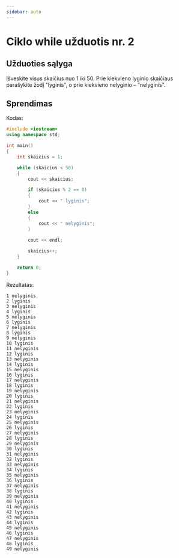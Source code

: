 ```yaml
---
sidebar: auto
---
```


# Ciklo while užduotis nr. 2

## Užduoties sąlyga

Išveskite visus skaičius nuo 1 iki 50. Prie kiekvieno lyginio skaičiaus parašykite žodį "lyginis", o prie kiekvieno nelyginio – "nelyginis".

## Sprendimas

Kodas:

```cpp
#include <iostream>
using namespace std;

int main()
{
	int skaicius = 1;

	while (skaicius < 50)
	{
		cout << skaicius;

		if (skaicius % 2 == 0)
		{
			cout << " lyginis";
		}
		else
		{
			cout << " nelyginis";
		}
		
		cout << endl;

		skaicius++;
	}

	return 0;
}
```

Rezultatas:

```
1 nelyginis
2 lyginis
3 nelyginis
4 lyginis
5 nelyginis
6 lyginis
7 nelyginis
8 lyginis
9 nelyginis
10 lyginis
11 nelyginis
12 lyginis
13 nelyginis
14 lyginis
15 nelyginis
16 lyginis
17 nelyginis
18 lyginis
19 nelyginis
20 lyginis
21 nelyginis
22 lyginis
23 nelyginis
24 lyginis
25 nelyginis
26 lyginis
27 nelyginis
28 lyginis
29 nelyginis
30 lyginis
31 nelyginis
32 lyginis
33 nelyginis
34 lyginis
35 nelyginis
36 lyginis
37 nelyginis
38 lyginis
39 nelyginis
40 lyginis
41 nelyginis
42 lyginis
43 nelyginis
44 lyginis
45 nelyginis
46 lyginis
47 nelyginis
48 lyginis
49 nelyginis
```
